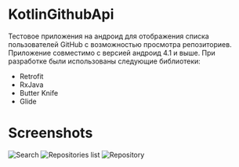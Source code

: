 # KotlinGithubApi

Тестовое приложения на андроид для отображения списка пользователей GitHub с возможностью просмотра репозиториев. Приложение совместимо с версией андроид 4.1 и выше.
При разработке были использованы следующие библиотеки:
* Retrofit
* RxJava
* Butter Knife
* Glide


# Screenshots

![Search](http://www.imageup.ru/img188/3129171/screenshot_2018-07-20-11-21-55-695_comexamplekotlingithubapi.png)
![Repositories list](http://www.imageup.ru/img188/3129173/screenshot_2018-07-20-11-22-17-591_comexamplekotlingithubapi.png)
![Repository](http://www.imageup.ru/img188/3129174/screenshot_2018-07-20-11-22-23-961_comexamplekotlingithubapi.png)
